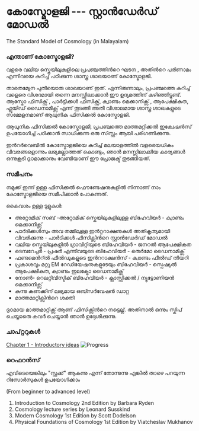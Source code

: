 
# കോസ്മോളജി  --- സ്റ്റാൻഡേർഡ് മോഡൽ 
The Standard Model of Cosmology (in Malayalam)

### എന്താണ് കോസ്മോളജി?

വളരെ വലിയ സ്കെയിലുകളിലെ പ്രപഞ്ചത്തിന്‍റെ ഘടന , അതിന്‍റെ പരിണാമം എന്നിവയെ കുറിച്ച് പഠിക്കുന്ന ശാസ്ത്ര ശാഖയാണ് കോസ്മോളജി. 

താരതമ്യേന പുതിയൊരു ശാഖയാണ്  ഇത്. എന്നിരുന്നാലും, പ്രപഞ്ചത്തെ  കുറിച്ച് വളെരെ വിശദമായി തന്നെ മനസ്സിലാക്കാൻ  ഈ  ഉദ്യമത്തിന് കഴിഞ്ഞിട്ടുണ്ട്. ആസ്ട്രോ ഫിസിക്സ് , പാർട്ടിക്കൾ ഫിസിക്സ്,  ക്വാണ്ടം മെക്കാനിക്സ് , ആപേക്ഷികത, ഫ്ലൂയിഡ് ഡൈനാമിക്സ് എന്ന് തുടങ്ങി അതി വിശാലമായ ശാസ്ത്ര ശാഖകളുടെ സമ്മേളനമാണ് ആധുനിക ഫിസിക്കൽ  കോസ്മോളജി.

ആധുനിക ഫിസിക്കൽ കോസ്മോളജി, പ്രപഞ്ചത്തെ മാത്തമറ്റിക്കൽ ഇക്വേഷൻസ് ഉപയോഗിച്ച് പഠിക്കാന്‍  സാധിക്കുന്ന ഒരു സിസ്റ്റം ആയി പരിഗണിക്കുന്നു.

ഇന്‍റര്‍വെബില്‍ കോസ്മോളജിയെ കുറിച്ച് മലയാളത്തില്‍ വളരെയധികം വിവരങ്ങളൊന്നും ലഭ്യമല്ലാത്തത് കൊണ്ടും, ഞാന്‍ മനസ്സിലാക്കിയ കാര്യങ്ങള്‍ ഒന്നുകൂടി ദൃഠമാക്കാനും വേണ്ടിയാണ് ഈ പ്രോജക്ട് തുടങ്ങിയത്. 

### സമീപനം

നമുക്ക് ഇന്ന് ഉള്ള ഫിസിക്കല്‍ ഫൌണ്ടേഷനുകളില്‍ നിന്നാണ് നാം കോസ്മോളജിയെ സമീപിക്കാന്‍ പോകുന്നത്.

കൈവശം ഉള്ള ടൂളുകള്‍:

- അറ്റോമിക് സബ് -അറ്റോമിക് സ്കെയിലുകളിലുള്ള ബിഹേവിയര്‍ - ക്വാണ്ടം മെക്കാനിക്സ്‌ 
- പാര്‍ടിക്കള്‍സും അവ തമ്മിലുള്ള ഇന്‍റ്ററാക്ഷനുകള്‍ അതികൃത്യമായി വിവരിക്കുന്നു - പാര്‍ടിക്കള്‍ ഫിസിക്സിന്‍റെ സ്റ്റാന്‍ഡേര്‍ഡ് മോഡല്‍ 
- വലിയ സ്കെയിലുകളില്‍ ഗ്രാവിറ്റിയുടെ ബിഹേവിയര്‍ - ജനറല്‍ ആപേക്ഷികത
- ടെമ്പറേച്ചര്‍ - പ്രഷര്‍ എന്നിവയുടെ ബിഹേവിയര്‍ - തെര്‍മോ ഡൈനാമിക്സ്
- ഫണ്ടമെന്‍റ്ല്‍ ഫീല്‍ഡുകളുടെ ഇന്‍ററാക്ഷന്‍സ് -  ക്വാണ്ടം ഫീല്‍ഡ് തിയറി 
- പ്രകാശവും മറ്റു EM റേഡിയേഷനുകളുടേയും  ബിഹേവിയര്‍  - സ്പെഷ്യല്‍ ആപേക്ഷികത, ക്വാണ്ടം ഇലക്ട്രോ ഡൈനാമിക്സ്
- നോണ്‍- റെലറ്റിവിസ്ടിക് ബിഹേവിയര്‍ - ക്ലാസ്സിക്കല്‍ / ന്യൂട്ടോണിയന്‍ മെക്കാനിക്സ്‌ 
- കുന്നു കണക്കിന് ലഭ്യമായ ഒബ്സര്‍വേഷന്‍ ഡാറ്റ 
- മാത്തമാറ്റിക്സിന്‍റെ ശക്തി

ദൃഠമായ മാത്തമാറ്റിക്സ്‌ ആണ് ഫിസിക്സിന്‍റെ നട്ടെല്ല്. അതിനാല്‍ ഒന്നും സ്കിപ് ചെയ്യാതെ കവര്‍ ചെയ്യാന്‍ ഞാന്‍ ഉദ്ദേശിക്കുന്നു.


### ചാപ്റ്ററുകള്‍

[Chapter 1 - Introductory ideas](/chapters/ch1-intro.md) ![Progress](http://progressed.io/bar/30) 


### റെഫറന്‍സ് 

എവിടെയെങ്കിലും "സ്റ്റക്ക്" ആകുന്നു എന്ന് തോന്നുന്നു എങ്കില്‍ താഴെ പറയുന്ന റിസോര്‍സുകള്‍ ഉപയോഗിക്കാം

(From beginner to advanced level)

1. Introduction to Cosmology 2nd Edition by Barbara Ryden
2. Cosmology lecture series by Leonard Susskind
3. Modern Cosmology 1st Edition by Scott Dodelson
4. Physical Foundations of Cosmology 1st Edition by Viatcheslav Mukhanov
